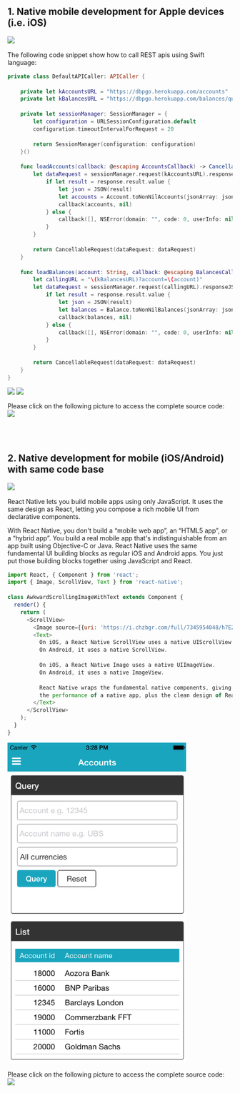 ## 1. Native mobile development for Apple devices (i.e. iOS)

<img src="http://www.mailshark.com.au/wp-content/uploads/2014/11/MailShark-Apple-iOS-Logo.jpg" width="250px"/>


The following code snippet show how to call REST apis using Swift language:

```swift
private class DefaultAPICaller: APICaller {
    
    private let kAccountsURL = "https://dbpgo.herokuapp.com/accounts"
    private let kBalancesURL = "https://dbpgo.herokuapp.com/balances/query"
    
    private let sessionManager: SessionManager = {
        let configuration = URLSessionConfiguration.default
        configuration.timeoutIntervalForRequest = 20
        
        return SessionManager(configuration: configuration)
    }()
    
    func loadAccounts(callback: @escaping AccountsCallback) -> CancellableRequest {
        let dataRequest = sessionManager.request(kAccountsURL).responseJSON { response in
            if let result = response.result.value {
                let json = JSON(result)
                let accounts = Account.toNonNilAccounts(jsonArray: json)
                callback(accounts, nil)
            } else {
                callback([], NSError(domain: "", code: 0, userInfo: nil))
            }
        }
        
        return CancellableRequest(dataRequest: dataRequest)
    }
    
    func loadBalances(account: String, callback: @escaping BalancesCallback) -> CancellableRequest {
        let callingURL = "\(kBalancesURL)?account=\(account)"
        let dataRequest = sessionManager.request(callingURL).responseJSON { response in
            if let result = response.result.value {
                let json = JSON(result)
                let balances = Balance.toNonNilBalances(jsonArray: json)
                callback(balances, nil)
            } else {
                callback([], NSError(domain: "", code: 0, userInfo: nil))
            }
        }
        
        return CancellableRequest(dataRequest: dataRequest)
    }
}
```

![](https://github.com/Aggouri/dbp-ios/raw/master/readme_assets/accounts.png?raw=true)
![](https://github.com/Aggouri/dbp-ios/raw/master/readme_assets/balances.png?raw=true)

Please click on the following picture to access the complete source code: <a href="https://github.com/Aggouri/dbp-ios" target="_new"><img src="https://2.bp.blogspot.com/-G9Q82BxIPHo/VzWZqS3vnZI/AAAAAAAAAYE/v5xHnpVtVhkZlNIsV9ObeuniNoBz-t5DQCLcB/s320/github-bb449e0ffbacbcb7f9c703db85b1cf0b.png" /></a>

<br />
<br />

## 2. Native development for mobile (iOS/Android) with same code base

<img src="http://80limit.com/assets/react-native-447d578b20d44f46f24982a23f09d3cf99cd39a6059c6c3474292618545833c0.svg" width="250px"/>

React Native lets you build mobile apps using only JavaScript. 
It uses the same design as React, letting you compose a rich mobile UI from declarative components.
 
With React Native, you don't build a “mobile web app”, an “HTML5 app”, or a “hybrid app”. 
You build a real mobile app that's indistinguishable from an app built using Objective-C or Java. 
React Native uses the same fundamental UI building blocks as regular iOS and Android apps. 
You just put those building blocks together using JavaScript and React.

```javascript
import React, { Component } from 'react';
import { Image, ScrollView, Text } from 'react-native';

class AwkwardScrollingImageWithText extends Component {
  render() {
    return (
      <ScrollView>
        <Image source={{uri: 'https://i.chzbgr.com/full/7345954048/h7E2C65F9/'}} />
        <Text>
          On iOS, a React Native ScrollView uses a native UIScrollView.
          On Android, it uses a native ScrollView.

          On iOS, a React Native Image uses a native UIImageView.
          On Android, it uses a native ImageView.

          React Native wraps the fundamental native components, giving you
          the performance of a native app, plus the clean design of React.
        </Text>
      </ScrollView>
    );
  }
}
```

<img src="https://github.com/bidispot/dbp-react-native/raw/master/screenshots/ios.png?raw=true" width="400" />

Please click on the following picture to access the complete source code: <a href="https://github.com/bidispot/dbp-react-native" target="_new"><img src="https://2.bp.blogspot.com/-G9Q82BxIPHo/VzWZqS3vnZI/AAAAAAAAAYE/v5xHnpVtVhkZlNIsV9ObeuniNoBz-t5DQCLcB/s320/github-bb449e0ffbacbcb7f9c703db85b1cf0b.png" /></a>
